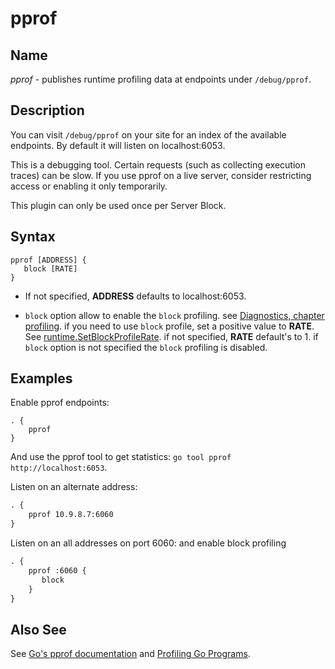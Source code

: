 # pprof

## Name

*pprof* - publishes runtime profiling data at endpoints under `/debug/pprof`.

## Description

You can visit `/debug/pprof` on your site for an index of the available endpoints. By default it
will listen on localhost:6053.

This is a debugging tool. Certain requests (such as collecting execution traces) can be slow. If
you use pprof on a live server, consider restricting access or enabling it only temporarily.

This plugin can only be used once per Server Block.

## Syntax

~~~
pprof [ADDRESS] {
   block [RATE]
}
~~~

- If not specified, **ADDRESS** defaults to localhost:6053.

- `block` option allow to enable the `block` profiling. see [Diagnostics, chapter profiling](https://golang.org/doc/diagnostics.html).
if you need to use `block` profile, set a positive value to **RATE**. See [runtime.SetBlockProfileRate](https://golang.org/pkg/runtime/#SetBlockProfileRate).
 if not specified, **RATE** default's to 1. if `block` option is not specified the `block` profiling is disabled.

## Examples

Enable pprof endpoints:

~~~
. {
    pprof
}
~~~

And use the pprof tool to get statistics: `go tool pprof http://localhost:6053`.

Listen on an alternate address:

~~~ txt
. {
    pprof 10.9.8.7:6060
}
~~~

Listen on an all addresses on port 6060: and enable block profiling

~~~ txt
. {
    pprof :6060 {
       block
    }
}
~~~

## Also See

See [Go's pprof documentation](https://golang.org/pkg/net/http/pprof/) and [Profiling Go
Programs](https://blog.golang.org/profiling-go-programs).
